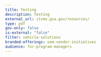 ```yaml
---
title: Testing
description: Testing
external_url: itvmo.gsa.gov/resources/
type: pdf
gov-only: false
is-external: "false"
filter: vehicle-solutions
branded-offerings: oem-vendor-initiatives
audience: for-program-managers
---
```

